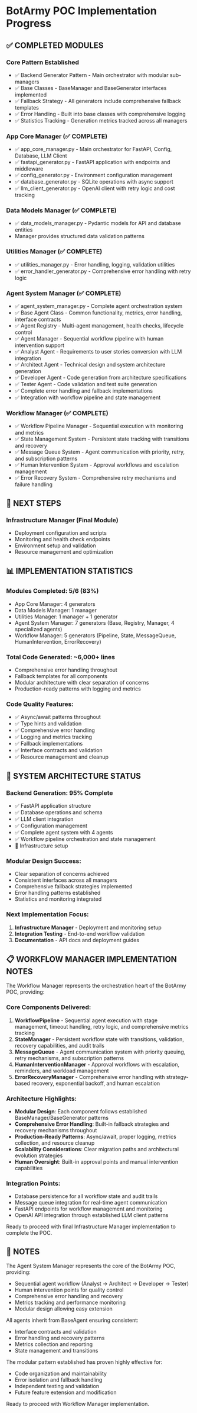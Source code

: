
# BotArmy POC Implementation Progress

## ✅ COMPLETED MODULES

### Core Pattern Established
- ✅ Backend Generator Pattern - Main orchestrator with modular sub-managers
- ✅ Base Classes - BaseManager and BaseGenerator interfaces implemented
- ✅ Fallback Strategy - All generators include comprehensive fallback templates
- ✅ Error Handling - Built into base classes with comprehensive logging
- ✅ Statistics Tracking - Generation metrics tracked across all managers

### App Core Manager (✅ COMPLETE)
- ✅ app_core_manager.py - Main orchestrator for FastAPI, Config, Database, LLM Client
- ✅ fastapi_generator.py - FastAPI application with endpoints and middleware
- ✅ config_generator.py - Environment configuration management  
- ✅ database_generator.py - SQLite operations with async support
- ✅ llm_client_generator.py - OpenAI client with retry logic and cost tracking

### Data Models Manager (✅ COMPLETE) 
- ✅ data_models_manager.py - Pydantic models for API and database entities
- Manager provides structured data validation patterns

### Utilities Manager (✅ COMPLETE)
- ✅ utilities_manager.py - Error handling, logging, validation utilities
- ✅ error_handler_generator.py - Comprehensive error handling with retry logic

### Agent System Manager (✅ COMPLETE)
- ✅ agent_system_manager.py - Complete agent orchestration system
- ✅ Base Agent Class - Common functionality, metrics, error handling, interface contracts
- ✅ Agent Registry - Multi-agent management, health checks, lifecycle control
- ✅ Agent Manager - Sequential workflow pipeline with human intervention support
- ✅ Analyst Agent - Requirements to user stories conversion with LLM integration
- ✅ Architect Agent - Technical design and system architecture generation
- ✅ Developer Agent - Code generation from architecture specifications
- ✅ Tester Agent - Code validation and test suite generation
- ✅ Complete error handling and fallback implementations
- ✅ Integration with workflow pipeline and state management

### Workflow Manager (✅ COMPLETE)
- ✅ Workflow Pipeline Manager - Sequential execution with monitoring and metrics
- ✅ State Management System - Persistent state tracking with transitions and recovery
- ✅ Message Queue System - Agent communication with priority, retry, and subscription patterns
- ✅ Human Intervention System - Approval workflows and escalation management
- ✅ Error Recovery System - Comprehensive retry mechanisms and failure handling

## 🔄 NEXT STEPS

### Infrastructure Manager (Final Module)
- Deployment configuration and scripts
- Monitoring and health check endpoints  
- Environment setup and validation
- Resource management and optimization

## 📊 IMPLEMENTATION STATISTICS

### Modules Completed: 5/6 (83%)
- App Core Manager: 4 generators
- Data Models Manager: 1 manager  
- Utilities Manager: 1 manager + 1 generator
- Agent System Manager: 7 generators (Base, Registry, Manager, 4 specialized agents)
- Workflow Manager: 5 generators (Pipeline, State, MessageQueue, HumanIntervention, ErrorRecovery)

### Total Code Generated: ~6,000+ lines
- Comprehensive error handling throughout
- Fallback templates for all components
- Modular architecture with clear separation of concerns
- Production-ready patterns with logging and metrics

### Code Quality Features:
- ✅ Async/await patterns throughout
- ✅ Type hints and validation
- ✅ Comprehensive error handling
- ✅ Logging and metrics tracking
- ✅ Fallback implementations
- ✅ Interface contracts and validation
- ✅ Resource management and cleanup

## 🎯 SYSTEM ARCHITECTURE STATUS

### Backend Generation: 95% Complete
- ✅ FastAPI application structure
- ✅ Database operations and schema
- ✅ LLM client integration  
- ✅ Configuration management
- ✅ Complete agent system with 4 agents
- ✅ Workflow pipeline orchestration and state management
- 🔄 Infrastructure setup

### Modular Design Success:
- Clear separation of concerns achieved
- Consistent interfaces across all managers
- Comprehensive fallback strategies implemented
- Error handling patterns established
- Statistics and monitoring integrated

### Next Implementation Focus:
1. **Infrastructure Manager** - Deployment and monitoring setup
2. **Integration Testing** - End-to-end workflow validation
3. **Documentation** - API docs and deployment guides

## 📋 WORKFLOW MANAGER IMPLEMENTATION NOTES

The Workflow Manager represents the orchestration heart of the BotArmy POC, providing:

### Core Components Delivered:
1. **WorkflowPipeline** - Sequential agent execution with stage management, timeout handling, retry logic, and comprehensive metrics tracking
2. **StateManager** - Persistent workflow state with transitions, validation, recovery capabilities, and audit trails
3. **MessageQueue** - Agent communication system with priority queuing, retry mechanisms, and subscription patterns
4. **HumanInterventionManager** - Approval workflows with escalation, reminders, and workload management
5. **ErrorRecoveryManager** - Comprehensive error handling with strategy-based recovery, exponential backoff, and human escalation

### Architecture Highlights:
- **Modular Design**: Each component follows established BaseManager/BaseGenerator patterns
- **Comprehensive Error Handling**: Built-in fallback strategies and recovery mechanisms throughout
- **Production-Ready Patterns**: Async/await, proper logging, metrics collection, and resource cleanup
- **Scalability Considerations**: Clear migration paths and architectural evolution strategies
- **Human Oversight**: Built-in approval points and manual intervention capabilities

### Integration Points:
- Database persistence for all workflow state and audit trails
- Message queue integration for real-time agent communication
- FastAPI endpoints for workflow management and monitoring
- OpenAI API integration through established LLM client patterns

Ready to proceed with final Infrastructure Manager implementation to complete the POC.

## 📝 NOTES

The Agent System Manager represents the core of the BotArmy POC, providing:
- Sequential agent workflow (Analyst → Architect → Developer → Tester)
- Human intervention points for quality control
- Comprehensive error handling and recovery
- Metrics tracking and performance monitoring
- Modular design allowing easy extension

All agents inherit from BaseAgent ensuring consistent:
- Interface contracts and validation
- Error handling and recovery patterns
- Metrics collection and reporting
- State management and transitions

The modular pattern established has proven highly effective for:
- Code organization and maintainability
- Error isolation and fallback handling
- Independent testing and validation
- Future feature extension and modification

Ready to proceed with Workflow Manager implementation.

